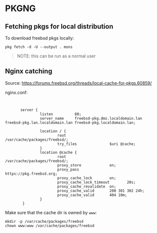 # PKGNG

## Fetching pkgs for local distribution

To download freebsd pkgs locally:

```
pkg fetch -d -U --output . mons
```
> NOTE: this can be run as a normal user

## Nginx catching

Source: https://forums.freebsd.org/threads/local-cache-for-pkgs.60859/

nginx.conf:

```


       server {
                listen          80;
                server_name     freebsd-pkg.dmz.localdomain.lan freebsd-pkg.lan.localdomain.lan freebsd-pkg.localdomain.lan;

                location / {
                        root                    /var/cache/packages/freebsd/;
                        try_files               $uri @cache;
                }
                location @cache {
                        root                    /var/cache/packages/freebsd/;
                        proxy_store             on;
                        proxy_pass              https://pkg.freebsd.org;
                        proxy_cache_lock        on;
                        proxy_cache_lock_timeout        20s;
                        proxy_cache_revalidate  on;
                        proxy_cache_valid       200 301 302 24h;
                        proxy_cache_valid       404 10m;
                }
        } 

```

Make sure that the cache dir is owned by `www`:

```
mkdir -p /var/cache/packages/freebsd
chown www:www /var/cache/packages/freebsd
```
